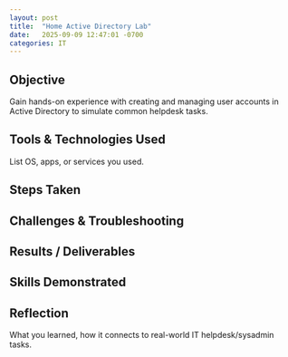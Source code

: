 ```yaml
---
layout: post
title:  "Home Active Directory Lab"
date:   2025-09-09 12:47:01 -0700
categories: IT
---
```


## Objective

Gain hands-on experience with creating and managing user accounts in Active Directory to simulate common helpdesk tasks.

## Tools & Technologies Used

List OS, apps, or services you used.

## Steps Taken


## Challenges & Troubleshooting


## Results / Deliverables


## Skills Demonstrated


## Reflection

What you learned, how it connects to real-world IT helpdesk/sysadmin tasks.